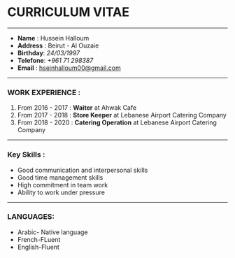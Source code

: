 # CURRICULUM VITAE
 
---
* **Name**    : Hussein Halloum  
* **Address** : Beirut - Al Ouzaie  
* **Birthday**: *24/03/1997*  
* **Telefone**: *+961 71 298387*   
* **Email**   : hseinhalloum00@gmail.com
---
###     **WORK EXPERIENCE** :
1. From 2016 - 2017 : **Waiter** at Ahwak Cafe
1. From 2017 - 2018 : **Store Keeper** at Lebanese Airport Catering Company 
1. From 2018 - 2020 : **Catering Operation** at Lebanese Airport Catering Company

---


### **Key Skills** :

 * Good communication and interpersonal skills
 * Good time management skills
 * High commitment in team work
 * Ability to work under pressure
  --- 
  ### **LANGUAGES**:

  * Arabic- Native language 
  * French-FLuent
  * English-Fluent

